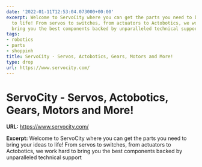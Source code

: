 ```yaml
---
date: '2022-01-11T12:53:04.073000+00:00'
excerpt: Welcome to ServoCity where you can get the parts you need to bring your ideas
  to life! From servos to switches, from actuators to Actobotics, we work hard to
  bring you the best components backed by unparalleled technical support
tags:
- robotics
- parts
- shoppinh
title: ServoCity - Servos, Actobotics, Gears, Motors and More!
type: drop
url: https://www.servocity.com/
---
```


# ServoCity - Servos, Actobotics, Gears, Motors and More!

**URL:** https://www.servocity.com/

**Excerpt:** Welcome to ServoCity where you can get the parts you need to bring your ideas to life! From servos to switches, from actuators to Actobotics, we work hard to bring you the best components backed by unparalleled technical support
